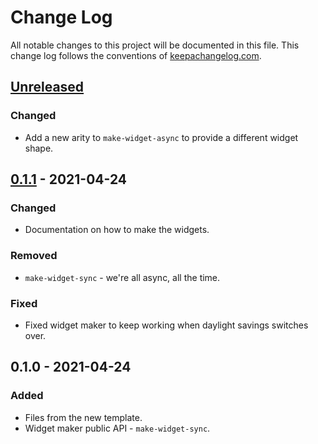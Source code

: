 # Change Log
All notable changes to this project will be documented in this file. This change log follows the conventions of [keepachangelog.com](http://keepachangelog.com/).

## [Unreleased]
### Changed
- Add a new arity to `make-widget-async` to provide a different widget shape.

## [0.1.1] - 2021-04-24
### Changed
- Documentation on how to make the widgets.

### Removed
- `make-widget-sync` - we're all async, all the time.

### Fixed
- Fixed widget maker to keep working when daylight savings switches over.

## 0.1.0 - 2021-04-24
### Added
- Files from the new template.
- Widget maker public API - `make-widget-sync`.

[Unreleased]: https://sourcehost.site/your-name/clojure09/compare/0.1.1...HEAD
[0.1.1]: https://sourcehost.site/your-name/clojure09/compare/0.1.0...0.1.1
